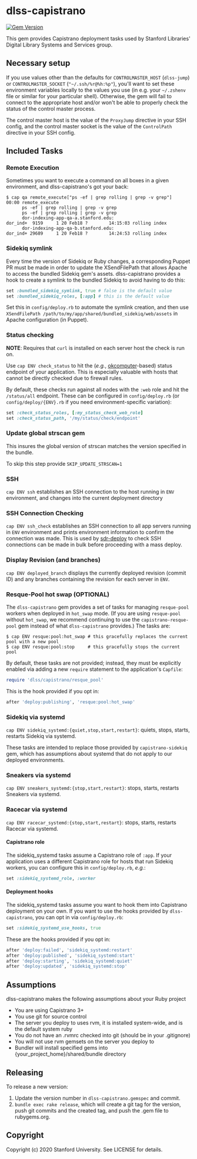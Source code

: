 # dlss-capistrano

[![Gem Version](https://badge.fury.io/rb/dlss-capistrano.svg)](https://badge.fury.io/rb/dlss-capistrano)

This gem provides Capistrano deployment tasks used by Stanford Libraries' Digital Library Systems and Services group.

## Necessary setup

If you use values other than the defaults for  `CONTROLMASTER_HOST` (`dlss-jump`) or `CONTROLMASTER_SOCKET` (`"~/.ssh/%r@%h:%p"`), you'll want to set these environment variables locally to the values you use (in e.g. your `~/.zshenv` file or similar for your particular shell).  Otherwise, the gem will fail to connect to the appropriate host and/or won't be able to properly check the status of the control master process.

The control master host is the value of the `ProxyJump` directive in your SSH config, and the control master socket is the value of the `ControlPath` directive in your SSH config.

## Included Tasks

### Remote Execution

Sometimes you want to execute a command on all boxes in a given environment, and dlss-capistrano's got your back:

```shell
$ cap qa remote_execute["ps -ef | grep rolling | grep -v grep"]
00:00 remote_execute
      ps -ef | grep rolling | grep -v grep
      ps -ef | grep rolling | grep -v grep
      dor-indexing-app-qa-a.stanford.edu:
dor_ind+  9159     1 20 Feb18 ?        14:15:03 rolling index
      dor-indexing-app-qa-b.stanford.edu:
dor_ind+ 29689     1 20 Feb18 ?        14:24:53 rolling index
```

### Sidekiq symlink

Every time the version of Sidekiq or Ruby changes, a corresponding Puppet PR must be made in order to update the XSendFilePath that allows Apache to access the bundled Sidekiq gem's assets. dlss-capistrano provides a hook to create a symlink to the bundled Sidekiq to avoid having to do this:

```ruby
set :bundled_sidekiq_symlink, true # false is the default value
set :bundled_sidekiq_roles, [:app] # this is the default value
```

Set this in `config/deploy.rb` to automate the symlink creation, and then use `XSendFilePath /path/to/my/app/shared/bundled_sidekiq/web/assets` in Apache configuration (in Puppet).

### Status checking

**NOTE**: Requires that `curl` is installed on each server host the check is run on.

Use `cap ENV check_status` to hit the (*e.g.*, [okcomputer](https://github.com/sportngin/okcomputer)-based) status endpoint of your application. This is especially valuable with hosts that cannot be directly checked due to firewall rules.

By default, these checks run against all nodes with the `:web` role and hit the `/status/all` endpoint. These can be configured in `config/deploy.rb` (or `config/deploy/{ENV}.rb` if you need environment-specific variation):

```ruby
set :check_status_roles, [:my_status_check_web_role]
set :check_status_path, '/my/status/check/endpoint'
```

### Update global strscan gem

This insures the global version of strscan matches the version specified in the bundle.

To skip this step provide `SKIP_UPDATE_STRSCAN=1`

### SSH

`cap ENV ssh` establishes an SSH connection to the host running in `ENV` environment, and changes into the current deployment directory

### SSH Connection Checking

`cap ENV ssh_check` establishes an SSH connection to all app servers running in `ENV` environment and prints environment information to confirm the connection was made. This is used by [sdr-deploy](https://github.com/sul-dlss-labs/sdr-deploy/) to check SSH connections can be made in bulk before proceeding with a mass deploy.

### Display Revision (and branches)

`cap ENV deployed_branch` displays the currently deployed revision (commit ID) and any branches containing the revision for each server in `ENV`.

### Resque-Pool hot swap (OPTIONAL)

The `dlss-capistrano` gem provides a set of tasks for managing `resque-pool` workers when deployed in `hot_swap` mode. (If you are using `resque-pool` without `hot_swap`, we recommend continuing to use the `capistrano-resque-pool` gem instead of what `dlss-capistrano` provides.) The tasks are:

```shell
$ cap ENV resque:pool:hot_swap # this gracefully replaces the current pool with a new pool
$ cap ENV resque:pool:stop     # this gracefully stops the current pool
```

By default, these tasks are not provided; instead, they must be explicitly enabled via adding a new `require` statement to the application's `Capfile`:

```ruby
require 'dlss/capistrano/resque_pool'
```

This is the hook provided if you opt in:

```ruby
after 'deploy:publishing', 'resque:pool:hot_swap'
```

### Sidekiq via systemd

`cap ENV sidekiq_systemd:{quiet,stop,start,restart}`: quiets, stops, starts, restarts Sidekiq via systemd.

These tasks are intended to replace those provided by `capistrano-sidekiq` gem, which has assumptions about systemd that do not apply to our deployed environments.

### Sneakers via systemd

`cap ENV sneakers_systemd:{stop,start,restart}`: stops, starts, restarts Sneakers via systemd.

### Racecar via systemd

`cap ENV racecar_systemd:{stop,start,restart}`: stops, starts, restarts Racecar via systemd.



#### Capistrano role

The sidekiq_systemd tasks assume a Capistrano role of `:app`. If your application uses a different Capistrano role for hosts that run Sidekiq workers, you can configure this in `config/deploy.rb`, *e.g.*:

```ruby
set :sidekiq_systemd_role, :worker
```

#### Deployment hooks

The sidekiq_systemd tasks assume you want to hook them into Capistrano deployment on your own. If you want to use the hooks provided by `dlss-capistrano`, you can opt in via `config/deploy.rb`:

```ruby
set :sidekiq_systemd_use_hooks, true
```

These are the hooks provided if you opt in:

```ruby
after 'deploy:failed', 'sidekiq_systemd:restart'
after 'deploy:published', 'sidekiq_systemd:start'
after 'deploy:starting', 'sidekiq_systemd:quiet'
after 'deploy:updated', 'sidekiq_systemd:stop'
```

## Assumptions

dlss-capistrano makes the following assumptions about your Ruby project

- You are using Capistrano 3+
- You use git for source control
- The server you deploy to uses rvm, it is installed system-wide, and is the default system ruby
- You do not have an .rvmrc checked into git (should be in your .gitignore)
- You will not use rvm gemsets on the server you deploy to
- Bundler will install specified gems into {your_project_home}/shared/bundle directory

## Releasing

To release a new version:
1. Update the version number in `dlss-capistrano.gemspec` and commit. 
2. `bundle exec rake release`, which will create a git tag for the version, push git commits and the created tag, and push the .gem file to rubygems.org.

## Copyright

Copyright (c) 2020 Stanford University. See LICENSE for details.

